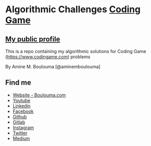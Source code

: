 # Algorithmic Challenges [Coding Game](https://www.codingame.com)

## [My public profile](https://www.codingame.com/profile/2602d1bf09c41767e14cbd017b4ec7130996071)

This is a repo containing my algorithmic solutions for Coding Game (https://www.codingame.com) problems 

By Amine M. Boulouma [@aminemboulouma]

## Find me 

* [Website - Boulouma.com](http://amine.boulouma.com)
* [Youtube](https://www.youtube.com/aminemboulouma)
* [Linkedin](https://www.linkedin.com/in/aminemboulouma)
* [Facebook](https://www.facebook.com/aminemboulouma)
* [Github](https://www.github.com/aminemboulouma)
* [Gitlab](https://www.gitlab.com/aminemboulouma)
* [Instagram](https://www.instagram.com/aminemboulouma)
* [Twitter](https://www.twitter.com/aminemboulouma)
* [Medium](https://www.medium.com/@aminemboulouma)